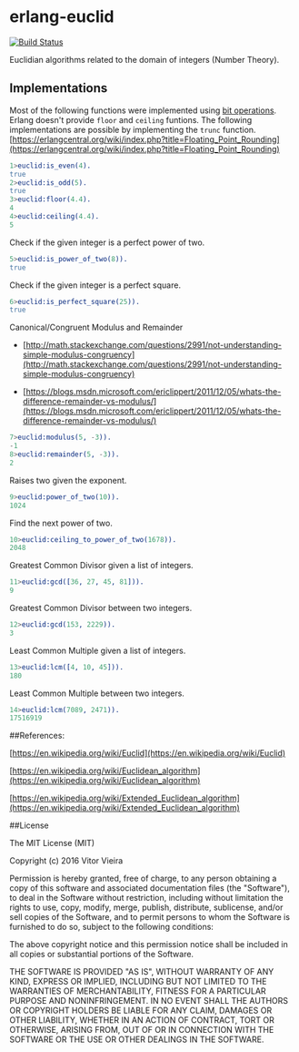# erlang-euclid

[![Build Status](https://travis-ci.org/notvitor/erlang-euclid.svg?branch=master)](https://travis-ci.org/notvitor/erlang-euclid)


Euclidian algorithms related to the domain of integers (Number Theory). 


## Implementations

Most of the following functions were implemented using [bit operations](http://erlang.org/doc/reference_manual/expressions.html#id80601). Erlang doesn't provide `floor` and `ceiling` funtions. The following implementations are possible by implementing the `trunc` function. [https://erlangcentral.org/wiki/index.php?title=Floating_Point_Rounding](https://erlangcentral.org/wiki/index.php?title=Floating_Point_Rounding)
 
```erlang
1>euclid:is_even(4).
true
2>euclid:is_odd(5).
true
3>euclid:floor(4.4).
4
4>euclid:ceiling(4.4).
5
```

Check if the given integer is a perfect power of two.

```erlang
5>euclid:is_power_of_two(8)).
true
```

Check if the given integer is a perfect square.

```erlang
6>euclid:is_perfect_square(25)).
true
```


Canonical/Congruent Modulus and Remainder  

* [http://math.stackexchange.com/questions/2991/not-understanding-simple-modulus-congruency](http://math.stackexchange.com/questions/2991/not-understanding-simple-modulus-congruency)
 
* [https://blogs.msdn.microsoft.com/ericlippert/2011/12/05/whats-the-difference-remainder-vs-modulus/](https://blogs.msdn.microsoft.com/ericlippert/2011/12/05/whats-the-difference-remainder-vs-modulus/)  


```erlang
7>euclid:modulus(5, -3)).
-1
8>euclid:remainder(5, -3)).
2
```

Raises two given the exponent.

```erlang
9>euclid:power_of_two(10)).
1024
```

Find the next power of two.

```erlang
10>euclid:ceiling_to_power_of_two(1678)).
2048
```

Greatest Common Divisor given a list of integers.

```erlang
11>euclid:gcd([36, 27, 45, 81])).
9
```

Greatest Common Divisor between two integers.

```erlang
12>euclid:gcd(153, 2229)).
3
```

Least Common Multiple given a list of integers.

```erlang
13>euclid:lcm([4, 10, 45])).
180
```

Least Common Multiple between two integers.

```erlang
14>euclid:lcm(7089, 2471)).
17516919
```


##References:

[https://en.wikipedia.org/wiki/Euclid](https://en.wikipedia.org/wiki/Euclid)

[https://en.wikipedia.org/wiki/Euclidean_algorithm](https://en.wikipedia.org/wiki/Euclidean_algorithm)

[https://en.wikipedia.org/wiki/Extended_Euclidean_algorithm](https://en.wikipedia.org/wiki/Extended_Euclidean_algorithm)


##License

The MIT License (MIT)

Copyright (c) 2016 Vitor Vieira

Permission is hereby granted, free of charge, to any person obtaining a copy
of this software and associated documentation files (the "Software"), to deal
in the Software without restriction, including without limitation the rights
to use, copy, modify, merge, publish, distribute, sublicense, and/or sell
copies of the Software, and to permit persons to whom the Software is
furnished to do so, subject to the following conditions:

The above copyright notice and this permission notice shall be included in all
copies or substantial portions of the Software.

THE SOFTWARE IS PROVIDED "AS IS", WITHOUT WARRANTY OF ANY KIND, EXPRESS OR
IMPLIED, INCLUDING BUT NOT LIMITED TO THE WARRANTIES OF MERCHANTABILITY,
FITNESS FOR A PARTICULAR PURPOSE AND NONINFRINGEMENT. IN NO EVENT SHALL THE
AUTHORS OR COPYRIGHT HOLDERS BE LIABLE FOR ANY CLAIM, DAMAGES OR OTHER
LIABILITY, WHETHER IN AN ACTION OF CONTRACT, TORT OR OTHERWISE, ARISING FROM,
OUT OF OR IN CONNECTION WITH THE SOFTWARE OR THE USE OR OTHER DEALINGS IN THE
SOFTWARE.
